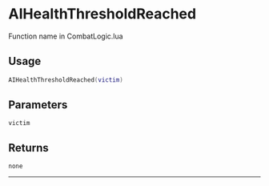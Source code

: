 # AIHealthThresholdReached
Function name in CombatLogic.lua
## Usage
```lua
AIHealthThresholdReached(victim)
```
## Parameters
`victim`
## Returns
`none`

---